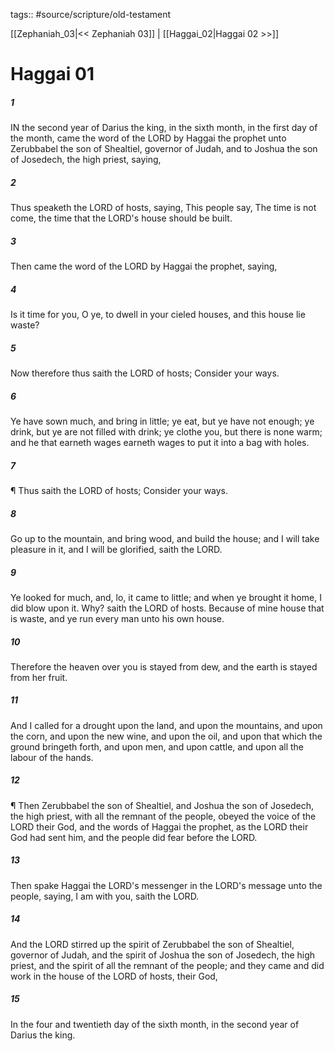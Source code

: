tags:: #source/scripture/old-testament

[[Zephaniah_03|<< Zephaniah 03]] | [[Haggai_02|Haggai 02 >>]]

# Haggai 01

##### 1

IN the second year of Darius the king, in the sixth month, in the first day of the month, came the word of the LORD by Haggai the prophet unto Zerubbabel the son of Shealtiel, governor of Judah, and to Joshua the son of Josedech, the high priest, saying,

##### 2

Thus speaketh the LORD of hosts, saying, This people say, The time is not come, the time that the LORD's house should be built.

##### 3

Then came the word of the LORD by Haggai the prophet, saying,

##### 4

Is it time for you, O ye, to dwell in your cieled houses, and this house lie waste?

##### 5

Now therefore thus saith the LORD of hosts; Consider your ways.

##### 6

Ye have sown much, and bring in little; ye eat, but ye have not enough; ye drink, but ye are not filled with drink; ye clothe you, but there is none warm; and he that earneth wages earneth wages to put it into a bag with holes.

##### 7

¶ Thus saith the LORD of hosts; Consider your ways.

##### 8

Go up to the mountain, and bring wood, and build the house; and I will take pleasure in it, and I will be glorified, saith the LORD.

##### 9

Ye looked for much, and, lo, it came to little; and when ye brought it home, I did blow upon it. Why? saith the LORD of hosts. Because of mine house that is waste, and ye run every man unto his own house.

##### 10

Therefore the heaven over you is stayed from dew, and the earth is stayed from her fruit.

##### 11

And I called for a drought upon the land, and upon the mountains, and upon the corn, and upon the new wine, and upon the oil, and upon that which the ground bringeth forth, and upon men, and upon cattle, and upon all the labour of the hands.

##### 12

¶ Then Zerubbabel the son of Shealtiel, and Joshua the son of Josedech, the high priest, with all the remnant of the people, obeyed the voice of the LORD their God, and the words of Haggai the prophet, as the LORD their God had sent him, and the people did fear before the LORD.

##### 13

Then spake Haggai the LORD's messenger in the LORD's message unto the people, saying, I am with you, saith the LORD.

##### 14

And the LORD stirred up the spirit of Zerubbabel the son of Shealtiel, governor of Judah, and the spirit of Joshua the son of Josedech, the high priest, and the spirit of all the remnant of the people; and they came and did work in the house of the LORD of hosts, their God,

##### 15

In the four and twentieth day of the sixth month, in the second year of Darius the king.
